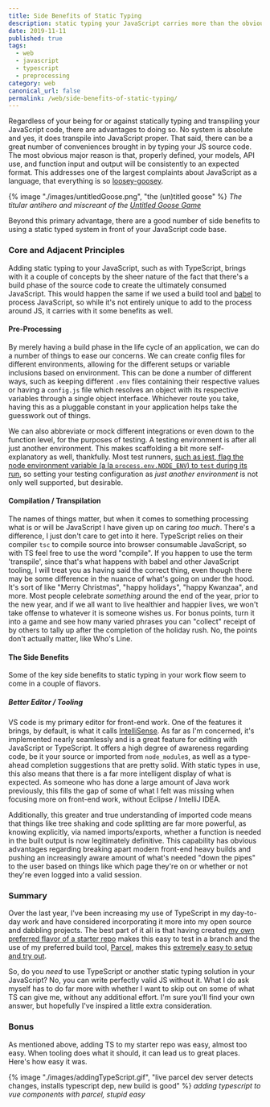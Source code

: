 ```yaml
---
title: Side Benefits of Static Typing
description: static typing your JavaScript carries more than the obvious
date: 2019-11-11
published: true
tags:
  - web
  - javascript
  - typescript
  - preprocessing
category: web
canonical_url: false
permalink: /web/side-benefits-of-static-typing/
---
```


Regardless of your being for or against statically typing and transpiling your JavaScript code, there are advantages to doing so. No system is absolute and yes, it does transpile into JavaScript proper. That said, there can be a great number of conveniences brought in by typing your JS source code. The most obvious major reason is that, properly defined, your models, API use, and function input and output will be consistently to an expected format. This addresses one of the largest complaints about JavaScript as a language, that everything is so [loosey-goosey](https://m-w.com/dictionary/loosey-goosey).

{% image "./images/untitledGoose.png", "the (un)titled goose" %}
*The titular antihero and miscreant of the [Untitled Goose Game](https://goose.game/)*

Beyond this primary advantage, there are a good number of side benefits to using a static typed system in front of your JavaScript code base.

### Core and Adjacent Principles

Adding static typing to your JavaScript, such as with TypeScript, brings with it a couple of concepts by the sheer nature of the fact that there's a build phase of the source code to create the ultimately consumed JavaScript. This would happen the same if we used a build tool and [babel](https://babeljs.io/) to process JavaScript, so while it's not entirely unique to add to the process around JS, it carries with it some benefits as well.

#### Pre-Processing

By merely having a build phase in the life cycle of an application, we can do a number of things to ease our concerns. We can create config files for different environments, allowing for the different setups or variable inclusions based on environment. This can be done a number of different ways, such as keeping different `.env` files containing their respective values or having a `config.js` file which resolves an object with its respective variables through a single object interface. Whichever route you take, having this as a pluggable constant in your application helps take the guesswork out of things.

We can also abbreviate or mock different integrations or even down to the function level, for the purposes of testing. A testing environment is after all just another environment. This makes scaffolding a bit more self-explanatory as well, thankfully. Most test runners, [such as jest, flag the node environment variable (a la `process.env.NODE_ENV`) to `test` during its run](https://jestjs.io/docs/en/24.0/getting-started.html#using-babel), so setting your testing configuration as _just another environment_ is not only well supported, but desirable.

#### Compilation / Transpilation

The names of things matter, but when it comes to something processing what is or will be JavaScript I have given up on caring _too much_. There's a difference, I just don't care to get into it here. TypeScript relies on their compiler `tsc` to compile source into browser consumable JavaScript, so with TS feel free to use the word "compile". If you happen to use the term 'transpile', since that's what happens with babel and other JavaScript tooling, I will treat you as having said the correct thing, even though there may be some difference in the nuance of what's going on under the hood. It's sort of like "Merry Christmas", "happy holidays", "happy Kwanzaa", and more. Most people celebrate _something_ around the end of the year, prior to the new year, and if we all want to live healthier and happier lives, we won't take offense to whatever it is someone wishes us. For bonus points, turn it into a game and see how many varied phrases you can "collect" receipt of by others to tally up after the completion of the holiday rush. No, the points don't actually matter, like Who's Line.

#### The Side Benefits

Some of the key side benefits to static typing in your work flow seem to come in a couple of flavors.

##### Better Editor / Tooling

VS code is my primary editor for front-end work. One of the features it brings, by default, is what it calls [IntelliSense](https://code.visualstudio.com/docs/editor/intellisense). As far as I'm concerned, it's implemented nearly seamlessly and is a great feature for editing with JavaScript or TypeScript. It offers a high degree of awareness regarding code, be it your source or imported from `node_module`s, as well as a type-ahead completion suggestions that are pretty solid. With static types in use, this also means that there is a far more intelligent display of what is expected. As someone who has done a large amount of Java work previously, this fills the gap of some of what I felt was missing when focusing more on front-end work, without Eclipse / IntelliJ IDEA.

Additionally, this greater and true understanding of imported code means that things like tree shaking and code splitting are far more powerful, as knowing explicitly, via named imports/exports, whether a function is needed in the built output is now legitimately definitive. This capability has obvious advantages regarding breaking apart modern front-end heavy builds and pushing an increasingly aware amount of what's needed "down the pipes" to the user based on things like which page they're on or whether or not they're even logged into a valid session.

### Summary

Over the last year, I've been increasing my use of TypeScript in my day-to-day work and have considered incorporating it more into my open source and dabbling projects. The best part of it all is that having created [my own preferred flavor of a starter repo](https://github.com/edm00se/vue-parcel-starter) makes this easy to test in a branch and the use of my preferred build tool, [Parcel](https://parceljs.org/), makes this [extremely easy to setup and try out](https://github.com/edm00se/vue-parcel-starter/pull/61/files#diff-60b2029a3ac639f9ff664d542400700aR10).

So, do you _need_ to use TypeScript or another static typing solution in your JavaScript? No, you can write perfectly valid JS without it. What I do ask myself has to do far more with whether I want to skip out on some of what TS can give me, without any additional effort. I'm sure you'll find your own answer, but hopefully I've inspired a little extra consideration.

### Bonus

As mentioned above, adding TS to my starter repo was easy, almost too easy. When tooling does what it should, it can lead us to great places. Here's how easy it was.

{% image "./images/addingTypeScript.gif", "live parcel dev server detects changes, installs typescript dep, new build is good" %}
*adding typescript to vue components with parcel, stupid easy*
